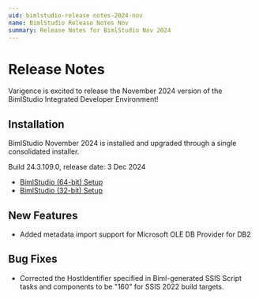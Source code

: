 ```yaml
---
uid: bimlstudio-release notes-2024-nov
name: BimlStudio Release Notes Nov
summary: Release Notes for BimlStudio Nov 2024
---
```


# Release Notes

Varigence is excited to release the November 2024 version of the BimlStudio Integrated Developer Environment!

## Installation

BimlStudio November 2024 is installed and upgraded through a single consolidated installer.

<!--
MANUALLY UPDATE BUILD NUMBER UPON RELEASE
-->

Build 24.3.109.0, release date: 3 Dec 2024

* [BimlStudio (64-bit) Setup](https://varigence.com/downloads/bimlstudiosetup_x64_24.3.109.0.exe)
* [BimlStudio (32-bit) Setup](https://varigence.com/downloads/bimlstudiosetup_x86_24.3.109.0.exe)


## New Features

- Added metadata import support for Microsoft OLE DB Provider for DB2


## Bug Fixes

- Corrected the HostIdentifier specified in Biml-generated SSIS Script tasks and components to be "160" for SSIS 2022 build targets.
